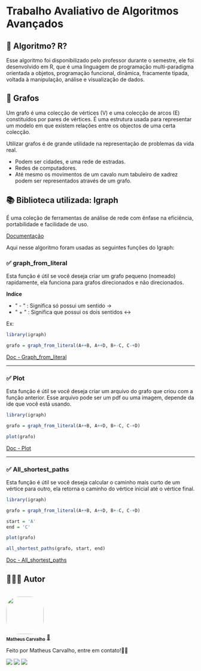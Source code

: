 # Trabalho Avaliativo de Algoritmos Avançados

## 🤔 Algoritmo? R?
Esse algoritmo foi disponibilizado pelo professor durante o semestre,
ele foi desenvolvido em R, que é uma linguagem de programação multi-paradigma orientada a objetos, programação funcional, dinâmica, fracamente tipada, voltada à manipulação, análise e visualização de dados.

## 🤯 Grafos
Um grafo é uma colecção de vértices (V) e uma colecção de arcos (E) constituídos por pares de vértices. É uma estrutura usada para representar um modelo em que existem relações entre os objectos de uma certa colecção.

Utilizar grafos é de grande utilidade na representação de problemas da vida real.

  - Podem ser cidades, e uma rede de estradas. 
  - Redes de computadores.
  - Até mesmo os movimentos de um cavalo num tabuleiro de xadrez podem ser representados através de um grafo.

## 📚 Biblioteca utilizada: Igraph

É uma coleção de ferramentas de análise de rede com ênfase na eficiência, portabilidade e facilidade de uso.

[Documentação](https://igraph.org/r/)

Aqui nesse algoritmo foram usadas as seguintes funções do Igraph:

### ✅ graph_from_literal
Esta função é útil se você deseja criar um grafo pequeno (nomeado) rapidamente, ela funciona para grafos direcionados e não direcionados.

**Indíce**
 - " - " : Significa só possui um sentido  -> 
 - " + " : Significa que possui os dois sentidos <->

Ex:
```R
library(igraph)

grafo = graph_from_literal(A++B, A++D, B+-C, C-+D)
```

[Doc - Graph_from_literal](https://igraph.org/r/doc/graph_from_literal.html)
- - - 
### ✅ Plot
Esta função é útil se você deseja criar um arquivo do grafo que criou com a função anterior.
Esse arquivo pode ser um pdf ou uma imagem, depende da ide que você está usando.

```R
library(igraph)

grafo = graph_from_literal(A++B, A++D, B+-C, C-+D)

plot(grafo)
```

[Doc - Plot](https://igraph.org/r/doc/plot.igraph.html)

- - -
### ✅ All_shortest_paths
Esta função é útil se você deseja calcular o caminho mais curto de um vértice para outro, ela retorna o caminho do vértice inicial até o vértice final.

```R
library(igraph)

grafo = graph_from_literal(A++B, A++D, B+-C, C-+D)

start = 'A'
end = 'C'

plot(grafo)

all_shortest_paths(grafo, start, end)
```

[Doc - All_shortest_paths](https://igraph.org/r/doc/distances.html)

## 👨🏻‍💻 Autor

<br>
<a href="https://github.com/matheuscarv69">
 <img style="border-radius: 35%;" src="https://avatars1.githubusercontent.com/u/55814214?s=460&u=ffb1e928527a55f53df6e0d323c2fd7ba92fe0c3&v=4" width="100px;" alt=""/>
 <br />
 <sub><b>Matheus Carvalho</b></sub></a> <a href="https://github.com/matheuscarv69" title="Matheus Carvalho">🚀</a>

Feito por Matheus Carvalho, entre em contato!✌🏻
 <p align="left">
    <a href="mailto:matheus9126@gmail.com" alt="Gmail" target="_blank">
      <img src="https://img.shields.io/badge/Gmail-D14836?style=for-the-badge&logo=gmail&logoColor=white&link=mailto:matheus9126@gmail.com"/></a>
    <a href="https://www.linkedin.com/in/matheus-carvalho69/" alt="Linkedin" target="_blank">
        <img src="https://img.shields.io/badge/LinkedIn-0077B5?style=for-the-badge&logo=linkedin&logoColor=white&link=https://www.linkedin.com/in/matheus-carvalho69/"/></a>  
    <a href="https://www.instagram.com/_mmcarvalho/" alt="Instagram" target="_blank">
      <img src="https://img.shields.io/badge/Instagram-E4405F?style=for-the-badge&logo=instagram&logoColor=white&link=https://www.instagram.com/_mmcarvalho/"/></a>  
